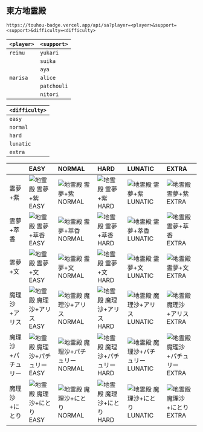 ## 東方地霊殿

```
https://touhou-badge.vercel.app/api/sa?player=<player>&support=<support>&difficulty=<difficulty>
```

| `<player>` | `<support>` |
| ---------- | ----------- |
| `reimu`    | `yukari`    |
|            | `suika`     |
|            | `aya`       |
| `marisa`   | `alice`     |
|            | `patchouli` |
|            | `nitori`    |

| `<difficulty>` |
| -------------- |
| `easy`         |
| `normal`       |
| `hard`         |
| `lunatic`      |
| `extra`        |

|                   | EASY                                                       | NORMAL                                                         | HARD                                                       | LUNATIC                                                          | EXTRA                                                        |
| ----------------- | :--------------------------------------------------------- | :------------------------------------------------------------- | :--------------------------------------------------------- | :--------------------------------------------------------------- | :----------------------------------------------------------- |
| 霊夢+紫           | ![地霊殿 霊夢+紫 EASY][sa_reimu_yukari_easy]               | ![地霊殿 霊夢+紫 NORMAL][sa_reimu_yukari_normal]               | ![地霊殿 霊夢+紫 HARD][sa_reimu_yukari_hard]               | ![地霊殿 霊夢+紫 LUNATIC][sa_reimu_yukari_lunatic]               | ![地霊殿 霊夢+紫 EXTRA][sa_reimu_yukari_extra]               |
| 霊夢+萃香         | ![地霊殿 霊夢+萃香 EASY][sa_reimu_suika_easy]              | ![地霊殿 霊夢+萃香 NORMAL][sa_reimu_suika_normal]              | ![地霊殿 霊夢+萃香 HARD][sa_reimu_suika_hard]              | ![地霊殿 霊夢+萃香 LUNATIC][sa_reimu_suika_lunatic]              | ![地霊殿 霊夢+萃香 EXTRA][sa_reimu_suika_extra]              |
| 霊夢+文           | ![地霊殿 霊夢+文 EASY][sa_reimu_aya_easy]                  | ![地霊殿 霊夢+文 NORMAL][sa_reimu_aya_normal]                  | ![地霊殿 霊夢+文 HARD][sa_reimu_aya_hard]                  | ![地霊殿 霊夢+文 LUNATIC][sa_reimu_aya_lunatic]                  | ![地霊殿 霊夢+文 EXTRA][sa_reimu_aya_extra]                  |
| 魔理沙+アリス     | ![地霊殿 魔理沙+アリス EASY][sa_marisa_alice_easy]         | ![地霊殿 魔理沙+アリス NORMAL][sa_marisa_alice_normal]         | ![地霊殿 魔理沙+アリス HARD][sa_marisa_alice_hard]         | ![地霊殿 魔理沙+アリス LUNATIC][sa_marisa_alice_lunatic]         | ![地霊殿 魔理沙+アリス EXTRA][sa_marisa_alice_extra]         |
| 魔理沙+パチュリー | ![地霊殿 魔理沙+パチュリー EASY][sa_marisa_patchouli_easy] | ![地霊殿 魔理沙+パチュリー NORMAL][sa_marisa_patchouli_normal] | ![地霊殿 魔理沙+パチュリー HARD][sa_marisa_patchouli_hard] | ![地霊殿 魔理沙+パチュリー LUNATIC][sa_marisa_patchouli_lunatic] | ![地霊殿 魔理沙+パチュリー EXTRA][sa_marisa_patchouli_extra] |
| 魔理沙+にとり     | ![地霊殿 魔理沙+にとり EASY][sa_marisa_nitori_easy]        | ![地霊殿 魔理沙+にとり NORMAL][sa_marisa_nitori_normal]        | ![地霊殿 魔理沙+にとり HARD][sa_marisa_nitori_hard]        | ![地霊殿 魔理沙+にとり LUNATIC][sa_marisa_nitori_lunatic]        | ![地霊殿 魔理沙+にとり EXTRA][sa_marisa_nitori_extra]        |

[sa_reimu_yukari_easy]: https://touhou-badge.vercel.app/api/sa?player=reimu&support=yukari&difficulty=easy
[sa_reimu_yukari_normal]: https://touhou-badge.vercel.app/api/sa?player=reimu&support=yukari&difficulty=normal
[sa_reimu_yukari_hard]: https://touhou-badge.vercel.app/api/sa?player=reimu&support=yukari&difficulty=hard
[sa_reimu_yukari_lunatic]: https://touhou-badge.vercel.app/api/sa?player=reimu&support=yukari&difficulty=lunatic
[sa_reimu_yukari_extra]: https://touhou-badge.vercel.app/api/sa?player=reimu&support=yukari&difficulty=extra
[sa_reimu_suika_easy]: https://touhou-badge.vercel.app/api/sa?player=reimu&support=suika&difficulty=easy
[sa_reimu_suika_normal]: https://touhou-badge.vercel.app/api/sa?player=reimu&support=suika&difficulty=normal
[sa_reimu_suika_hard]: https://touhou-badge.vercel.app/api/sa?player=reimu&support=suika&difficulty=hard
[sa_reimu_suika_lunatic]: https://touhou-badge.vercel.app/api/sa?player=reimu&support=suika&difficulty=lunatic
[sa_reimu_suika_extra]: https://touhou-badge.vercel.app/api/sa?player=reimu&support=suika&difficulty=extra
[sa_reimu_aya_easy]: https://touhou-badge.vercel.app/api/sa?player=reimu&support=aya&difficulty=easy
[sa_reimu_aya_normal]: https://touhou-badge.vercel.app/api/sa?player=reimu&support=aya&difficulty=normal
[sa_reimu_aya_hard]: https://touhou-badge.vercel.app/api/sa?player=reimu&support=aya&difficulty=hard
[sa_reimu_aya_lunatic]: https://touhou-badge.vercel.app/api/sa?player=reimu&support=aya&difficulty=lunatic
[sa_reimu_aya_extra]: https://touhou-badge.vercel.app/api/sa?player=reimu&support=aya&difficulty=extra
[sa_marisa_alice_easy]: https://touhou-badge.vercel.app/api/sa?player=marisa&support=alice&difficulty=easy
[sa_marisa_alice_normal]: https://touhou-badge.vercel.app/api/sa?player=marisa&support=alice&difficulty=normal
[sa_marisa_alice_hard]: https://touhou-badge.vercel.app/api/sa?player=marisa&support=alice&difficulty=hard
[sa_marisa_alice_lunatic]: https://touhou-badge.vercel.app/api/sa?player=marisa&support=alice&difficulty=lunatic
[sa_marisa_alice_extra]: https://touhou-badge.vercel.app/api/sa?player=marisa&support=alice&difficulty=extra
[sa_marisa_patchouli_easy]: https://touhou-badge.vercel.app/api/sa?player=marisa&support=patchouli&difficulty=easy
[sa_marisa_patchouli_normal]: https://touhou-badge.vercel.app/api/sa?player=marisa&support=patchouli&difficulty=normal
[sa_marisa_patchouli_hard]: https://touhou-badge.vercel.app/api/sa?player=marisa&support=patchouli&difficulty=hard
[sa_marisa_patchouli_lunatic]: https://touhou-badge.vercel.app/api/sa?player=marisa&support=patchouli&difficulty=lunatic
[sa_marisa_patchouli_extra]: https://touhou-badge.vercel.app/api/sa?player=marisa&support=patchouli&difficulty=extra
[sa_marisa_nitori_easy]: https://touhou-badge.vercel.app/api/sa?player=marisa&support=nitori&difficulty=easy
[sa_marisa_nitori_normal]: https://touhou-badge.vercel.app/api/sa?player=marisa&support=nitori&difficulty=normal
[sa_marisa_nitori_hard]: https://touhou-badge.vercel.app/api/sa?player=marisa&support=nitori&difficulty=hard
[sa_marisa_nitori_lunatic]: https://touhou-badge.vercel.app/api/sa?player=marisa&support=nitori&difficulty=lunatic
[sa_marisa_nitori_extra]: https://touhou-badge.vercel.app/api/sa?player=marisa&support=nitori&difficulty=extra
